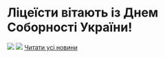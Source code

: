 
# Ліцеїсти вітають із Днем Соборності України!
[![](/images/ліцеїсти-вітають-із-днем-соборності-україни/деньсоборності11.png)](https://youtu.be/yVpmSosaESY)
[![](/images/ліцеїсти-вітають-із-днем-соборності-україни/деньсоборності9.png)](https://youtu.be/mORTzRQiaO4)
[Читати усі новини](/news)
       